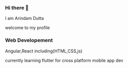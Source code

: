 ### Hi there 👋
I am Arindam Dutta

welcome to my profile

### Web Developement
Angular,React including(HTML,CSS,js)

currently learning flutter for cross platform mobile app dev 
